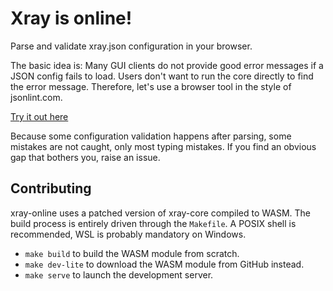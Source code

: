 # Xray is online!

Parse and validate xray.json configuration in your browser.

The basic idea is: Many GUI clients do not provide good error messages if a
JSON config fails to load. Users don't want to run the core directly to find
the error message. Therefore, let's use a browser tool in the style of
jsonlint.com.

[Try it out here](https://mmmray.github.io/xray-online/)

Because some configuration validation happens after parsing, some mistakes are
not caught, only most typing mistakes. If you find an obvious gap that bothers
you, raise an issue.

## Contributing

xray-online uses a patched version of xray-core compiled to WASM. The build process is entirely driven through the `Makefile`. A POSIX shell is recommended, WSL is probably mandatory on Windows.

* `make build` to build the WASM module from scratch.
* `make dev-lite` to download the WASM module from GitHub instead.
* `make serve` to launch the development server.
